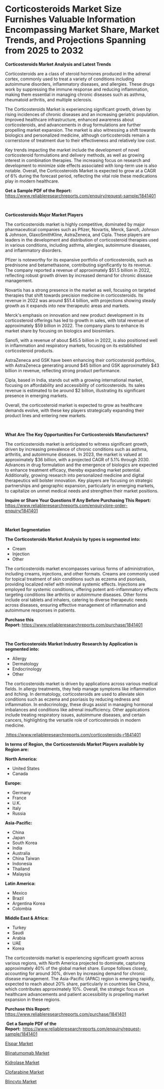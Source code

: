 <p><h1>Corticosteroids Market Size Furnishes Valuable Information Encompassing Market Share, Market Trends, and Projections Spanning from 2025 to 2032</h1></p><p><strong>Corticosteroids Market Analysis and Latest Trends</strong></p>
<p><p>Corticosteroids are a class of steroid hormones produced in the adrenal cortex, commonly used to treat a variety of conditions including autoimmune disorders, inflammatory diseases, and allergies. These drugs work by suppressing the immune response and reducing inflammation, making them essential in managing chronic diseases such as asthma, rheumatoid arthritis, and multiple sclerosis.</p><p>The Corticosteroids Market is experiencing significant growth, driven by rising incidences of chronic diseases and an increasing geriatric population. Improved healthcare infrastructure, enhanced awareness about corticosteroids, and advancements in drug formulations are further propelling market expansion. The market is also witnessing a shift towards biologics and personalized medicine, although corticosteroids remain a cornerstone of treatment due to their effectiveness and relatively low cost.</p><p>Key trends impacting the market include the development of novel corticosteroid formulations and delivery methods, as well as growing interest in combination therapies. The increasing focus on research and development to minimize side effects associated with long-term use is also notable. Overall, the Corticosteroids Market is expected to grow at a CAGR of 6% during the forecast period, reflecting the vital role these medications play in modern healthcare.</p></p>
<p><strong>Get a Sample PDF of the Report:&nbsp;</strong> <a href="https://www.reliableresearchreports.com/enquiry/request-sample/1841401?utm_campaign=32&utm_medium=2&utm_source=Github&utm_content=ia&utm_term=08032025&utm_id=corticosteroids">https://www.reliableresearchreports.com/enquiry/request-sample/1841401</a></p>
<p>&nbsp;</p>
<p><strong>Corticosteroids Major Market Players</strong></p>
<p><p>The corticosteroids market is highly competitive, dominated by major pharmaceutical companies such as Pfizer, Novartis, Merck, Sanofi, Johnson & Johnson, GlaxoSmithKline, AstraZeneca, and Cipla. These players are leaders in the development and distribution of corticosteroid therapies used in various conditions, including asthma, allergies, autoimmune diseases, and inflammatory disorders.</p><p>Pfizer is noteworthy for its expansive portfolio of corticosteroids, such as prednisone and betamethasone, contributing significantly to its revenue. The company reported a revenue of approximately $51.5 billion in 2022, reflecting robust growth driven by increased demand for chronic disease management.</p><p>Novartis has a strong presence in the market as well, focusing on targeted therapies that shift towards precision medicine in corticosteroids. Its revenue in 2022 was around $51.4 billion, with projections showing steady growth as it expands into new therapeutic areas and markets.</p><p>Merck's emphasis on innovation and new product development in its corticosteroid offerings has led to growth in sales, with total revenue of approximately $59 billion in 2022. The company plans to enhance its market share by focusing on biologics and biosimilars.</p><p>Sanofi, with a revenue of about $45.5 billion in 2022, is also positioned well in inflammation and respiratory markets, focusing on its established corticosteroid products. </p><p>AstraZeneca and GSK have been enhancing their corticosteroid portfolios, with AstraZeneca generating around $45 billion and GSK approximately $43 billion in revenue, reflecting strong product performance.</p><p>Cipla, based in India, stands out with a growing international market, focusing on affordability and accessibility of corticosteroids. Its sales revenue is estimated to be around $2 billion, illustrating its significant presence in emerging markets.</p><p>Overall, the corticosteroid market is expected to grow as healthcare demands evolve, with these key players strategically expanding their product lines and entering new markets.</p></p>
<p>&nbsp;</p>
<p><strong>What Are The Key Opportunities For Corticosteroids Manufacturers?</strong></p>
<p><p>The corticosteroids market is anticipated to witness significant growth, driven by increasing prevalence of chronic conditions such as asthma, arthritis, and autoimmune diseases. In 2023, the market is valued at approximately $36 billion, with a projected CAGR of 5.1% through 2030. Advances in drug formulation and the emergence of biologics are expected to enhance treatment efficacy, thereby expanding market potential. Additionally, growing research into personalized medicine and digital therapeutics will bolster innovation. Key players are focusing on strategic partnerships and geographic expansion, particularly in emerging markets, to capitalize on unmet medical needs and strengthen their market positions.</p></p>
<p><strong>Inquire or Share Your Questions If Any Before Purchasing This Report:</strong> <a href="https://www.reliableresearchreports.com/enquiry/pre-order-enquiry/1841401?utm_campaign=32&utm_medium=2&utm_source=Github&utm_content=ia&utm_term=08032025&utm_id=corticosteroids">https://www.reliableresearchreports.com/enquiry/pre-order-enquiry/1841401</a></p>
<p>&nbsp;</p>
<p><strong>Market Segmentation</strong></p>
<p><strong>The Corticosteroids Market Analysis by types is segmented into:</strong></p>
<p><ul><li>Cream</li><li>Injection</li><li>Other</li></ul></p>
<p><p>The corticosteroids market encompasses various forms of administration, including creams, injections, and other formats. Creams are commonly used for topical treatment of skin conditions such as eczema and psoriasis, providing localized relief with minimal systemic effects. Injections are employed for systemic conditions, offering potent anti-inflammatory effects targeting conditions like arthritis or autoimmune diseases. Other forms include oral tablets and inhalers, catering to diverse therapeutic needs across diseases, ensuring effective management of inflammation and autoimmune responses in patients.</p></p>
<p><strong>Purchase this Report:&nbsp;</strong><a href="https://www.reliableresearchreports.com/purchase/1841401?utm_campaign=32&utm_medium=2&utm_source=Github&utm_content=ia&utm_term=08032025&utm_id=corticosteroids">https://www.reliableresearchreports.com/purchase/1841401</a></p>
<p>&nbsp;</p>
<p><strong>The Corticosteroids Market Industry Research by Application is segmented into:</strong></p>
<p><ul><li>Allergy</li><li>Dermatology</li><li>Endocrinology</li><li>Other</li></ul></p>
<p><p>The corticosteroids market is driven by applications across various medical fields. In allergy treatments, they help manage symptoms like inflammation and itching. In dermatology, corticosteroids are used to alleviate skin conditions such as eczema and psoriasis by reducing redness and inflammation. In endocrinology, these drugs assist in managing hormonal imbalances and conditions like adrenal insufficiency. Other applications include treating respiratory issues, autoimmune diseases, and certain cancers, highlighting the versatile role of corticosteroids in modern medicine.</p></p>
<p><a href="https://www.reliableresearchreports.com/corticosteroids-r1841401?utm_campaign=32&utm_medium=2&utm_source=Github&utm_content=ia&utm_term=08032025&utm_id=corticosteroids">&nbsp;https://www.reliableresearchreports.com/corticosteroids-r1841401</a></p>
<p><strong>In terms of Region, the Corticosteroids Market Players available by Region are:</strong></p>
<p>
    <p> <strong> North America: </strong>
        <ul>
            <li>United States</li>
            <li>Canada</li>
        </ul>
        </p> 
    <p> <strong> Europe: </strong>
        <ul>
            <li>Germany</li>
            <li>France</li>
            <li>U.K.</li>
            <li>Italy</li>
            <li>Russia</li>
        </ul>
        </p> 
    <p> <strong> Asia-Pacific: </strong>
        <ul>
            <li>China</li>
            <li>Japan</li>
            <li>South Korea</li>
            <li>India</li>
            <li>Australia</li>
            <li>China Taiwan</li>
            <li>Indonesia</li>
            <li>Thailand</li>
            <li>Malaysia</li>
        </ul>
        </p> 
    <p> <strong> Latin America: </strong>
        <ul>
            <li>Mexico</li>
            <li>Brazil</li>
            <li>Argentina Korea</li>
            <li>Colombia</li>
        </ul>
        </p> 
    <p> <strong> Middle East & Africa: </strong>
        <ul>
            <li>Turkey</li>
            <li>Saudi</li>
            <li>Arabia</li>
            <li>UAE</li>
            <li>Korea</li>
        </ul>
    </p>
    </p>
<p><p>The corticosteroids market is experiencing significant growth across various regions, with North America projected to dominate, capturing approximately 40% of the global market share. Europe follows closely, accounting for around 30%, driven by increasing demand for chronic disease management. The Asia-Pacific (APAC) region is emerging rapidly, expected to reach about 20% share, particularly in countries like China, which contributes approximately 10%. Overall, the strategic focus on healthcare advancements and patient accessibility is propelling market expansion in these regions.</p></p>
<p><strong>Purchase this Report: </strong><a href="https://www.reliableresearchreports.com/purchase/1841401?utm_campaign=32&utm_medium=2&utm_source=Github&utm_content=ia&utm_term=08032025&utm_id=corticosteroids">https://www.reliableresearchreports.com/purchase/1841401</a></p>
<p>&nbsp;<strong>Get a Sample PDF of the Report:&nbsp;&nbsp;</strong><a href="https://www.reliableresearchreports.com/enquiry/request-sample/1841401?utm_campaign=32&utm_medium=2&utm_source=Github&utm_content=ia&utm_term=08032025&utm_id=corticosteroids">https://www.reliableresearchreports.com/enquiry/request-sample/1841401</a></p>
<p><strong></strong></p>
<p><p><a href="https://github.com/shroffuhpa/Market-Research-Report-List-1/blob/main/elspar-market.md?utm_campaign=32&utm_medium=2&utm_source=Github&utm_content=ia&utm_term=08032025&utm_id=corticosteroids">Elspar Market</a></p><p><a href="https://github.com/storcweithzg/Market-Research-Report-List-1/blob/main/blinatumomab-market.md?utm_campaign=32&utm_medium=2&utm_source=Github&utm_content=ia&utm_term=08032025&utm_id=corticosteroids">Blinatumomab Market</a></p><p><a href="https://github.com/pockettifere14/Market-Research-Report-List-1/blob/main/kidrolase-market.md?utm_campaign=32&utm_medium=2&utm_source=Github&utm_content=ia&utm_term=08032025&utm_id=corticosteroids">Kidrolase Market</a></p><p><a href="https://github.com/dafertsuria/Market-Research-Report-List-1/blob/main/clofarabine-market.md?utm_campaign=32&utm_medium=2&utm_source=Github&utm_content=ia&utm_term=08032025&utm_id=corticosteroids">Clofarabine Market</a></p><p><a href="https://github.com/seibttullyjh/Market-Research-Report-List-1/blob/main/blincyto-market.md?utm_campaign=32&utm_medium=2&utm_source=Github&utm_content=ia&utm_term=08032025&utm_id=corticosteroids">Blincyto Market</a></p></p>